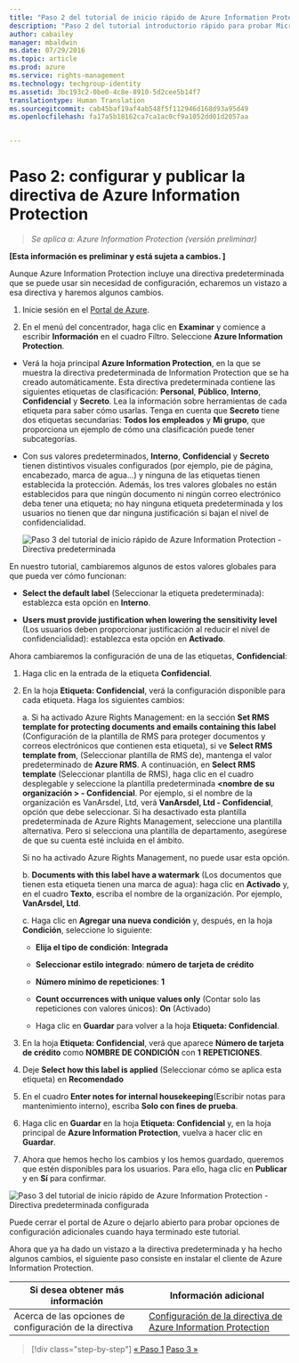 ```yaml
---
title: "Paso 2 del tutorial de inicio rápido de Azure Information Protection | Azure Rights Management"
description: "Paso 2 del tutorial introductorio rápido para probar Microsoft Azure Information Protection para su organización, que contiene solo 4 pasos que deberían tardar menos de 15 minutos."
author: cabailey
manager: mbaldwin
ms.date: 07/29/2016
ms.topic: article
ms.prod: azure
ms.service: rights-management
ms.technology: techgroup-identity
ms.assetid: 3bc193c2-0be0-4c8e-8910-5d2cee5b14f7
translationtype: Human Translation
ms.sourcegitcommit: cab45baf19af4ab548f5f112946d168d93a95d49
ms.openlocfilehash: fa17a5b18162ca7ca1ac0cf9a1052dd01d2057aa


---
```


# Paso 2: configurar y publicar la directiva de Azure Information Protection

>*Se aplica a: Azure Information Protection (versión preliminar)*

**[Esta información es preliminar y está sujeta a cambios. ]**

Aunque Azure Information Protection incluye una directiva predeterminada que se puede usar sin necesidad de configuración, echaremos un vistazo a esa directiva y haremos algunos cambios.

1. Inicie sesión en el [Portal de Azure](https://portal.azure.com).
 
2. En el menú del concentrador, haga clic en **Examinar** y comience a escribir **Información** en el cuadro Filtro. Seleccione **Azure Information Protection**.

- Verá la hoja principal **Azure Information Protection**, en la que se muestra la directiva predeterminada de Information Protection que se ha creado automáticamente. Esta directiva predeterminada contiene las siguientes etiquetas de clasificación: **Personal**, **Público**, **Interno**, **Confidencial** y **Secreto**. Lea la información sobre herramientas de cada etiqueta para saber cómo usarlas. Tenga en cuenta que **Secreto** tiene dos etiquetas secundarias: **Todos los empleados** y **Mi grupo**, que proporciona un ejemplo de cómo una clasificación puede tener subcategorías.

- Con sus valores predeterminados, **Interno**, **Confidencial** y **Secreto** tienen distintivos visuales configurados (por ejemplo, pie de página, encabezado, marca de agua...) y ninguna de las etiquetas tienen establecida la protección. Además, los tres valores globales no están establecidos para que ningún documento ni ningún correo electrónico deba tener una etiqueta; no hay ninguna etiqueta predeterminada y los usuarios no tienen que dar ninguna justificación si bajan el nivel de confidencialidad.

    ![Paso 3 del tutorial de inicio rápido de Azure Information Protection - Directiva predeterminada](../media/info-protect-policy.png)

En nuestro tutorial, cambiaremos algunos de estos valores globales para que pueda ver cómo funcionan:

-  **Select the default label** (Seleccionar la etiqueta predeterminada): establezca esta opción en **Interno**.

- **Users must provide justification when lowering the sensitivity level** (Los usuarios deben proporcionar justificación al reducir el nivel de confidencialidad): establezca esta opción en **Activado**.

Ahora cambiaremos la configuración de una de las etiquetas, **Confidencial**:

1. Haga clic en la entrada de la etiqueta **Confidencial**.

2. En la hoja **Etiqueta: Confidencial**, verá la configuración disponible para cada etiqueta. Haga los siguientes cambios:

    a. Si ha activado Azure Rights Management: en la sección **Set RMS template for protecting documents and emails containing this label** (Configuración de la plantilla de RMS para proteger documentos y correos electrónicos que contienen esta etiqueta), si ve **Select RMS template from**, (Seleccionar plantilla de RMS de), mantenga el valor predeterminado de **Azure RMS**. A continuación, en **Select RMS template** (Seleccionar plantilla de RMS), haga clic en el cuadro desplegable y seleccione la plantilla predeterminada **\<nombre de su organización > - Confidencial**. Por ejemplo, si el nombre de la organización es VanArsdel, Ltd, verá **VanArsdel, Ltd - Confidencial**, opción que debe seleccionar. Si ha desactivado esta plantilla predeterminada de Azure Rights Management, seleccione una plantilla alternativa. Pero si selecciona una plantilla de departamento, asegúrese de que su cuenta esté incluida en el ámbito.
    
    Si no ha activado Azure Rights Management, no puede usar esta opción.
    
    b. **Documents with this label have a watermark** (Los documentos que tienen esta etiqueta tienen una marca de agua): haga clic en **Activado** y, en el cuadro **Texto**, escriba el nombre de la organización. Por ejemplo, **VanArsdel, Ltd**. 
    
    c. Haga clic en **Agregar una nueva condición** y, después, en la hoja **Condición**, seleccione lo siguiente:
    
    - **Elija el tipo de condición**: **Integrada**
    
    - **Seleccionar estilo integrado**: **número de tarjeta de crédito**
    
    - **Número mínimo de repeticiones**: **1**
    
    - **Count occurrences with unique values only** (Contar solo las repeticiones con valores únicos): **On** (Activado)
    
    - Haga clic en **Guardar** para volver a la hoja **Etiqueta: Confidencial**.

3. En la hoja **Etiqueta: Confidencial**, verá que aparece **Número de tarjeta de crédito** como **NOMBRE DE CONDICIÓN** con **1** **REPETICIONES**.

4. Deje **Select how this label is applied** (Seleccionar cómo se aplica esta etiqueta) en **Recomendado**

5. En el cuadro **Enter notes for internal housekeeping**(Escribir notas para mantenimiento interno), escriba **Solo con fines de prueba**.

6. Haga clic en **Guardar** en la hoja **Etiqueta: Confidencial** y, en la hoja principal de **Azure Information Protection**, vuelva a hacer clic en **Guardar**.

7. Ahora que hemos hecho los cambios y los hemos guardado, queremos que estén disponibles para los usuarios. Para ello, haga clic en **Publicar** y en **Sí** para confirmar.

![Paso 3 del tutorial de inicio rápido de Azure Information Protection - Directiva predeterminada configurada](../media/info-protect-policy-configured.png)

Puede cerrar el portal de Azure o dejarlo abierto para probar opciones de configuración adicionales cuando haya terminado este tutorial.

Ahora que ya ha dado un vistazo a la directiva predeterminada y ha hecho algunos cambios, el siguiente paso consiste en instalar el cliente de Azure Information Protection.

|Si desea obtener más información|Información adicional|
|--------------------------------|--------------------------|
|Acerca de las opciones de configuración de la directiva|[Configuración de la directiva de Azure Information Protection](configure-policy.md)|


>[!div class="step-by-step"]
[&#171; Paso 1](infoprotect-tutorial-step1.md)
[Paso 3 &#187;](infoprotect-tutorial-step3.md)


<!--HONumber=Jul16_HO5-->


